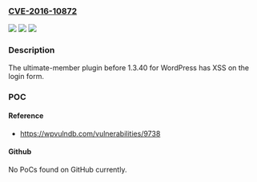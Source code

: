### [CVE-2016-10872](https://cve.mitre.org/cgi-bin/cvename.cgi?name=CVE-2016-10872)
![](https://img.shields.io/static/v1?label=Product&message=n%2Fa&color=blue)
![](https://img.shields.io/static/v1?label=Version&message=n%2Fa&color=blue)
![](https://img.shields.io/static/v1?label=Vulnerability&message=n%2Fa&color=brighgreen)

### Description

The ultimate-member plugin before 1.3.40 for WordPress has XSS on the login form.

### POC

#### Reference
- https://wpvulndb.com/vulnerabilities/9738

#### Github
No PoCs found on GitHub currently.

